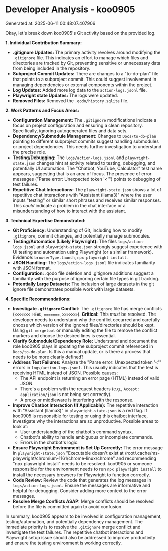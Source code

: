 # Developer Analysis - koo0905
Generated at: 2025-06-11 00:48:07.407906

Okay, let's break down koo0905's Git activity based on the provided log.

**1. Individual Contribution Summary:**

*   **.gitignore Updates:** The primary activity revolves around modifying the `.gitignore` file.  This indicates an effort to manage which files and directories are tracked by Git, preventing sensitive or unnecessary data from being included in the repository.
*   **Subproject Commit Updates:** There are changes to a "to-do-plan" file that points to a subproject commit.  This could suggest involvement in managing dependencies or external components within the project.
*   **Log Updates:** Added more log data to the `action-logs.jsonl` file.
*   **Playwright state Updates:** The logs were updated.
*   **Removed Files:** Removed the `.qodo/history.sqlite` file.

**2. Work Patterns and Focus Areas:**

*   **Configuration Management:** The `.gitignore` modifications indicate a focus on project configuration and ensuring a clean repository. Specifically, ignoring autogenerated files and data sets.
*   **Dependency/Submodule Management:**  Changes to `Docs/to-do-plan` pointing to different subproject commits suggest handling submodules or project dependencies. This needs further investigation to understand the precise role.
*   **Testing/Debugging:** The `logs/action-logs.jsonl` and `playwright-state.json` changes hint at activity related to testing, debugging, and potentially UI automation.  The "Chatbot, YouTube, Calculator" test name appears, suggesting that is an area of focus.  The presence of error messages ("Parse error: Unexpected token '<'") points to debugging of test failures.
*   **Repetitive Chat Interactions:**  The `playwright-state.json` shows a lot of repetitive chat interactions with "Assistant (llama3)" where the user inputs "testing" or similar short phrases and receives similar responses.  This *could* indicate a problem in the chat interface or a misunderstanding of how to interact with the assistant.

**3. Technical Expertise Demonstrated:**

*   **Git Proficiency:**  Understanding of Git, including how to modify `.gitignore`, commit changes, and potentially manage submodules.
*   **Testing/Automation (Likely Playwright):**  The files `logs/action-logs.jsonl` and `playwright-state.json` strongly suggest experience with UI testing and automation using Playwright (or a similar framework). Evidence: `browserType.launch`, `npx playwright install`.
*   **JSON Handling:**  The `logs/action-logs.jsonl` file indicates familiarity with JSON format.
*   **Configuration:** .qodo file deletion and .gitignore additions suggest a familiarity with the purpose of ignoring certain file types in git tracking.
*   **Potentially Large Datasets:** The inclusion of large datasets in the git ignore file demonstrates possible work with large datasets.

**4. Specific Recommendations:**

*   **Investigate `.gitignore` Conflict:** The `.gitignore` file has merge conflicts (`<<<<<<< HEAD`, `=======`, `>>>>>>>`).  **Critical:** This *must* be resolved.  The developer needs to understand why the conflict occurred and carefully choose which version of the ignored files/directories should be kept. Using `git mergetool` or manually editing the file to remove the conflict markers and choose the desired lines is essential.
*   **Clarify Submodule/Dependency Role:** Understand and document the role koo0905 plays in updating the subproject commit referenced in `Docs/to-do-plan`.  Is this a manual update, or is there a process that needs to be more clearly defined?
*   **Address Test Failures:**  Analyze the "Parse error: Unexpected token '<'" errors in `logs/action-logs.jsonl`.  This usually indicates that the test is receiving HTML instead of JSON.  Possible causes:
    *   The API endpoint is returning an error page (HTML) instead of valid JSON.
    *   There's a problem with the request headers (e.g., `Accept: application/json` is not being set correctly).
    *   A proxy or middleware is interfering with the response.
*   **Improve Chatbot Interaction (If Applicable):** The repetitive interaction with "Assistant (llama3)" in `playwright-state.json` is a red flag.  If koo0905 is responsible for testing or using this chatbot interface, investigate why the interactions are so unproductive.  Possible areas to look at:
    *   User understanding of the chatbot's command syntax.
    *   Chatbot's ability to handle ambiguous or incomplete commands.
    *   Errors in the chatbot's logic.
*   **Ensure Playwright Environment is Set Up Correctly:** The error message in `playwright-state.json` "Executable doesn't exist at /root/.cache/ms-playwright/chromium-1161/chrome-linux/chrome" and recommending "npx playwright install" needs to be resolved. koo0905 or someone responsible for the environment needs to run `npx playwright install` to install the necessary browsers for Playwright to function correctly.
*   **Code Review:** Review the code that generates the log messages in `logs/action-logs.jsonl`.  Ensure the messages are informative and helpful for debugging.  Consider adding more context to the error messages.
*    **Resolve Merge Conflicts ASAP:** Merge conflicts should be resolved before the file is committed again to avoid confusion.

In summary, koo0905 appears to be involved in configuration management, testing/automation, and potentially dependency management. The immediate priority is to resolve the `.gitignore` merge conflict and investigate the test failures. The repetitive chatbot interactions and Playwright setup issue should also be addressed to improve productivity and ensure the testing environment is working correctly.
